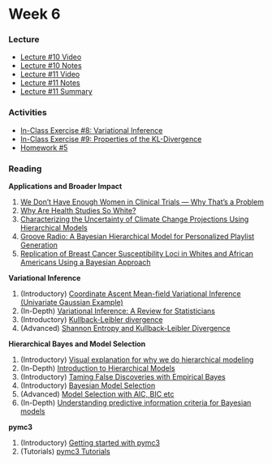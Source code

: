 # Week 6

### Lecture
- [Lecture #10 Video](https://youtu.be/uUF1e7hTFq8)
- [Lecture #10 Notes](https://github.com/onefishy/am207/blob/master/Lectures/lecture_10_notes.ipynb)
- [Lecture #11 Video](https://youtu.be/asgSnGXf3YI)
- [Lecture #11 Notes](https://github.com/onefishy/am207/blob/master/Lectures/lecture_11_notes.ipynb)
- [Lecture #11 Summary](https://github.com/onefishy/am207/blob/master/Lectures/lecture_11_summary.ipynb)

### Activities
- [In-Class Exercise #8: Variational Inference](https://deepnote.com/workspace/weiwei-pan-2902decb-902f-40cc-9fa6-af2e3f31f15b/project/AM207Fall202110-variational-inference-17216e11-6d19-4a7a-a9b7-a374cdc2d25e/%2FIn-Class%20Exercises%2F10_variational_inference.ipynb)
- [In-Class Exercise #9: Properties of the KL-Divergence](https://deepnote.com/workspace/weiwei-pan-2902decb-902f-40cc-9fa6-af2e3f31f15b/project/AM207Fall202111-properties-of-kl-d36aea2b-6ba2-46f0-8ea0-63b7a595fd01/%2FIn-Class%20Exercises%2F11_properties_of_kl.ipynb)
- [Homework #5](https://github.com/onefishy/am207/blob/master/HW/AM207_HW5.ipynb)

### Reading
**Applications and Broader Impact**

1.  [We Don’t Have Enough Women in Clinical Trials — Why That’s a Problem](https://www.healthline.com/health-news/we-dont-have-enough-women-in-clinical-trials-why-thats-a-problem)
2.  [Why Are Health Studies So White?](https://www.theatlantic.com/health/archive/2016/06/why-are-health-studies-so-white/487046/)
3.  [Characterizing the Uncertainty of Climate Change Projections Using Hierarchical Models](http://citeseerx.ist.psu.edu/viewdoc/download?doi=10.1.1.142.9377&rep=rep1&type=pdf)
4.  [Groove Radio: A Bayesian Hierarchical Model for Personalized Playlist Generation](https://cseweb.ucsd.edu/classes/fa17/cse291-b/reading/GrooveRadio.pdf)
5.  [Replication of Breast Cancer Susceptibility Loci in Whites and African Americans Using a Bayesian Approach](https://www.ncbi.nlm.nih.gov/pmc/articles/PMC3895095/)

**Variational Inference**

1.  (Introductory) [Coordinate Ascent Mean-field Variational Inference (Univariate Gaussian Example)](https://suzyahyah.github.io/bayesian%20inference/machine%20learning/variational%20inference/2019/03/20/CAVI.html)
2.  (In-Depth) [Variational Inference: A Review for Statisticians](https://arxiv.org/pdf/1601.00670v9.pdf)
3.  (Introductory) [Kullback-Leibler divergence](https://www.statlect.com/fundamentals-of-probability/Kullback-Leibler-divergence)
4.  (Advanced) [Shannon Entropy and Kullback-Leibler Divergence](https://www.stat.cmu.edu/~cshalizi/754/2006/notes/lecture-28.pdf)

**Hierarchical Bayes and Model Selection**

1.  (Introductory) [Visual explanation for why we do hierarchical modeling](http://mfviz.com/hierarchical-models/)
2.  (In-Depth) [Introduction to Hierarchical Models](http://www.stat.cmu.edu/~brian/463-663/week10/Chapter%2009.pdf)
3.  (Introductory) [Taming False Discoveries with Empirical Bayes](https://towardsdatascience.com/taming-false-discoveries-with-empirical-bayes-2ce81aa8f407)
4.  (Introductory) [Bayesian Model Selection](https://www.cse.wustl.edu/~garnett/cse515t/fall_2019/files/lecture_notes/7.pdf) 
5.  (Advanced) [Model Selection with AIC, BIC etc](https://www.stat.cmu.edu/~larry/=stat705/Lecture16.pdf)
6.  (In-Depth) [Understanding predictive information criteria for Bayesian models](http://www.stat.columbia.edu/~gelman/research/published/waic_understand3.pdf)

**pymc3**

1.  (Introductory) [Getting started with pymc3](https://docs.pymc.io/notebooks/getting_started.html) 
2.  (Tutorials) [pymc3 Tutorials](https://docs.pymc.io/nb_tutorials/index.html)
